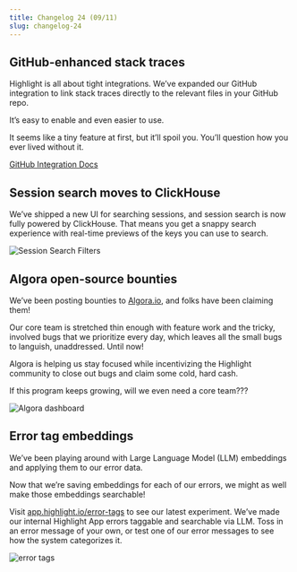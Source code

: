 ```yaml
---
title: Changelog 24 (09/11)
slug: changelog-24
---
```


## GitHub-enhanced stack traces

Highlight is all about tight integrations. We’ve expanded our GitHub integration to link stack traces directly to the relevant files in your GitHub repo.

It’s easy to enable and even easier to use. 

It seems like a tiny feature at first, but it’ll spoil you. You’ll question how you ever lived without it.

[GitHub Integration Docs](https://www.highlight.io/docs/general/product-features/error-monitoring/enhancing-errors-with-github)

<EmbeddedVideo 
  src="https://www.loom.com/embed/65b655146ce8441d9769a8d4dc389dcc?sid=d0d3fa30-071f-418f-b35f-9d6cccdfcad1"
  title="Loom"
  allow="accelerometer; autoplay; clipboard-write; encrypted-media; gyroscope; picture-in-picture; web-share"
/>

## Session search moves to ClickHouse

We’ve shipped a new UI for searching sessions, and session search is now fully powered by ClickHouse. That means you get a snappy search experience with real-time previews of the keys you can use to search.

![Session Search Filters](/images/changelog/24/search-filters.png)

## Algora open-source bounties

We’ve been posting bounties to [Algora.io](https://algora.io/), and folks have been claiming them!

Our core team is stretched thin enough with feature work and the tricky, involved bugs that we prioritize every day, which leaves all the small bugs to languish, unaddressed. Until now! 

Algora is helping us stay focused while incentivizing the Highlight community to close out bugs and claim some cold, hard cash.

If this program keeps growing, will we even need a core team???

![Algora dashboard](/images/changelog/24/algora.jpg)

## Error tag embeddings

We’ve been playing around with Large Language Model (LLM) embeddings and applying them to our error data.

Now that we’re saving embeddings for each of our errors, we might as well make those embeddings searchable!

Visit [app.highlight.io/error-tags](https://app.highlight.io/error-tags) to see our latest experiment. We’ve made our internal Highlight App errors taggable and searchable via LLM. Toss in an error message of your own, or test one of our error messages to see how the system categorizes it.

![error tags](/images/changelog/24/error-tags.png)
